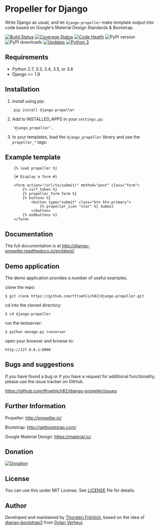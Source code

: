 Propeller for Django
====================

Write Django as usual, and let ``django-propeller`` make template output into code based on Google's Material Design Standards & Bootstrap.


[![Build Status](https://travis-ci.org/tfroehlich82/django-propeller.svg?branch=stable)](https://travis-ci.org/tfroehlich82/django-propeller)
[![Coverage Status](https://coveralls.io/repos/github/tfroehlich82/django-propeller/badge.svg?branch=stable)](https://coveralls.io/github/tfroehlich82/django-propeller?branch=stable)
[![Code Health](https://landscape.io/github/tfroehlich82/django-propeller/stable/landscape.svg?style=flat)](https://landscape.io/github/tfroehlich82/django-propeller/stable)
![PyPI version](http://img.shields.io/pypi/v/django-propeller.svg)
![PyPI downloads](http://img.shields.io/pypi/dm/django-propeller.svg)
[![Updates](https://pyup.io/repos/github/tfroehlich82/django-propeller/shield.svg)](https://pyup.io/repos/github/tfroehlich82/django-propeller/)
[![Python 3](https://pyup.io/repos/github/tfroehlich82/django-propeller/python-3-shield.svg)](https://pyup.io/repos/github/tfroehlich82/django-propeller/)


Requirements
------------

- Python 2.7, 3.3, 3.4, 3.5, or 3.6
- Django >= 1.9


Installation
------------

1. Install using pip:
```
    pip install django-propeller
```

2. Add to INSTALLED_APPS in your ``settings.py``:

   ```
   'django_propeller',
   ```

3. In your templates, load the ``django_propeller`` library and use the ``propeller_*`` tags:



Example template
----------------

```
    {% load propeller %}

    {# Display a form #}

    <form action="/url/to/submit/" method="post" class="form">
        {% csrf_token %}
        {% propeller_form form %}
        {% buttons %}
            <button type="submit" class="btn btn-primary">
                {% propeller_icon "star" %} Submit
            </button>
        {% endbuttons %}
    </form>
```


Documentation
-------------

The full documentation is at http://django-propeller.readthedocs.io/en/latest/


Demo application
----------------

The demo application provides a number of useful examples.

clone the repo:

    $ git clone https://github.com/tfroehlich82/django-propeller.git

cd into the cloned directory:

    $ cd django-propeller

run the testserver:

    $ python manage.py runserver

open your browser and browse to:

    http://127.0.0.1:8000


Bugs and suggestions
--------------------

If you have found a bug or if you have a request for additional functionality, please use the issue tracker on GitHub.

https://github.com/tfroehlich82/django-propeller/issues


Further Information
-------------------

Propeller: http://propeller.in/

Bootstrap: http://getbootstrap.com/

Google Material Design: https://material.io/


Donation
--------

[![Donation](https://www.paypalobjects.com/en_US/i/btn/btn_donateCC_LG.gif)](https://www.paypal.com/cgi-bin/webscr?cmd=_s-xclick&hosted_button_id=ARFDZCBQTWRSQ)


License
-------

You can use this under MIT License. See [LICENSE](LICENSE) file for details.


Author
------

Developed and maintained by [Thorsten Fröhlich](https://github.com/tfroehlich82),
based on the idea of [django-bootstrap3](https://github.com/dyve/django-bootstrap3) from [Dylan Verheul](https://github.com/dyve).
